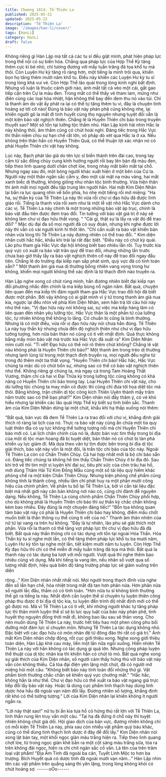 ```yaml
---
title: Chương 1814: Tề Thiên La
published: 2025-05-22
updated: 2025-05-22
description: 'Tề Thiên La'
image: '/images/han-li/cover/'
tags: [HanLi]
category: HanLi
draft: false
---
```


Không riêng gì Hàn Lập mà tất cả các tu sĩ đều giật mình, phát
hiện pháp lực trong thể nội có sự biến hóa.
Chẳng qua pháp lực của Hợp Thể Kỳ tăng thêm cực kì bé nhỏ,
chỉ tương đương với mấy tuần trăng đả tọa khổ tu mà thôi. Còn
Luyện Hư kỳ tăng rõ ràng hơn, một tiếng la minh trôi qua, khiến
bọn họ tăng thêm mười năm khổ tu.
Điều này khiến các Luyện Hư kỳ tu sĩ trong lòng khá vui vẻ. Còn
Hợp Thể lão quái trong lòng kinh nghi bất định.
Nhưng vô luận là thuộc cảnh giới nào, ánh mắt tất cả vèo một cái,
gắt gao tiếp cận trên Cự la màu đen. Trong mắt có thể thấy vẻ
tham lam, mừng như điên cùng các loại hỏa nhiệt, hận không thể
bay đến đem thu nó vào túi.
Chỉ là thanh âm do vật ấy phát ra lại có thể tự tăng thêm tu vi, đây
là chuyện tình hoảng sợ tới cỡ nào!
Đúng là bảo vật này phản phệ cũng không nhẹ, lại khiến người gõ
la mất đi tinh huyết cùng thọ nguyên nhưng tuyệt đối vẫn là một
kiện bảo vật nghịch thiên.
Chẳng lẽ là Huyền Thiên chi bảo trong truyền thuyết sao? Một số
tồn tại lưỡng tộc thầm nhủ.
Hàn Lập kinh hãi nhìn Hắc la này không thôi, âm thầm cũng có
chút hoài nghi.
Đáng tiếc trong Hắc Vực thì thần niệm chịu sự hạn chế rất lớn, vô
pháp dò xét qua Hắc la ở xa. Nếu không trên thân hắn có Huyền
Thiên Quả, có thể thuận lợi xác nhận nó có phải Huyền Thiên chi
vật hay không.

Lúc này, Bạch phát lão giả do tên lực sĩ biến thành trên đài cao,
trong tay cầm tử sắc đồng chùy cung kính hướng người rồi bay
lên bàn đá màu đen, tiếp theo linh quang dưới chân chợt lóe,
trong nháy mắt biến mất tại chỗ.
Nhưng ngay sau đó, một bóng người khác xuất hiện ở một bên
của Cự la.
Người này một thân ngân sắc cẩm y, đeo một cái mặt nạ màu
vàng, hai mắt xanh biếc dị thường, không giống như nhân tộc
bình thường. Vừa hiện thân thì ánh mắt mọi người đều tập trung
lên người hắn.
Hai mắt Kim Diện Nhân lại bắn ra lục quang nhìn về bốn phía, ho
nhẹ một tiếng rồi mở miệng:
"Ha ha, sự thần kỳ của Tề Thiên La này thì vừa rồi chư vị đạo hữu
đã được lĩnh giáo rồi. Tiếng la thanh vừa rồi xem như là một lễ vật
nhỏ Hắc Vực dành cho các vị. Tề Thiên La này chính là một trong
những bảo vật áp trục, chính là bảo vật đầu tiên được đem trao
đổi. Tin tưởng với bảo vật giá trị ỡ này sẽ không làm chư vị đạo
hữu thất vọng. "
"Cái gì, thật sự là lấy ra vật đó để trao đổi? " Mặc dù đại đa số mọi
người đã có suy đoán, nhưng khi nghe được lời này thì vẫn có vài
người kinh hỉ thốt lên.
"Chỉ cần xuất ra bảo vật khiến bản nhân vừa lòng thì Tề Thiên La
này đương nhiên có thể trao đổi. " Kim diện nhân cười hắc hắc,
khẩu khí trái lại rất đặc biệt.
"Điều này có chút kỳ quái. Lão phu tham gia Hắc Vực đại hội
không biết bao nhiêu lần rồi. Tuy trước kia quý vực có xuất ra bảo
vật trân quý để trao đổi, nhưng những lần trước chưa bao giờ thấy
lấy ra bảo vật nghịch thiên cỡ này để trao đổi ngay đầu tiên.
Chẳng lẽ do trường đại kiếp nạn sắp phát sinh, quý vực đã có tính
toán sẵn? " Một thanh âm già nua dị thường bỗng nhiên vang
vọng trong hư không, khiến mọi người không thể xác định là từ
thạch đình nào truyền ra.

Hàn Lập nghe xong có chút rùng mình, hắn đương nhiên biết đại
kiếp nạn đối phương nhắc đến chính là ma kiếp bùng nổ ngàn
năm.
Bất quá, chuyện liên quan đến ma kiếp thì đám người tham gia
Hắc Vực trao đổi hội đã biết được một phần.
Bởi vậy không có ai giật mình vì ý tứ trong thanh âm già nua kia,
ngược lại đều nhìn về phía Kim Diện Nhân, xem hắn trả lời câu
hỏi này như thế nào.
"Vị đạo hữu này nói không sai, sự việc ma kiếp hàng lâm có liên
quan đến nhân yêu lưỡng tộc. Hắc Vực thân là một phần tử của
lưỡng tộc, tự nhiên không thể không lo lắng. Có chuẩn bị cũng là
bình thường. Nhưng là có một điều, vừa rồi vị đạo hữu này nói
chưa hẳn đúng. Tề Thiên La này tuy thần kỳ nhưng chưa đến độ
nghịch thiên như chư vị đạo hữu tưởng tượng, hơn nữa bản thân
nó cũng có tì vết nhất định. Quả thực không bằng mấy món bảo
vật mà trước kia Hắc Vực đã xuất ra" Kim Diện Nhân mỉm cười
nói.
"Tì vết! Đạo hữu có thể nói rõ thêm chút không? Chẳng lẽ vật nàu
không phải là Huyền Thiên chi bảo?" Một thanh âm trong trẻo dị
thường nhưng lạnh lùng từ trong một thạch đình truyền ra, mọi
người đều nghe từ trong đó thêm một tia thất vọng.
"Huyền Thiên chi bảo! Hắc hắc, Hắc Vực chúng ta mặc dù có chút
bổn sự, nhưng sao có thể có bảo vật nghịch thiên như thế. Không
riêng gì chúng ta, mà ngay cả trong Tam Hoàng Thất Vương,
thậm chí cả hai vị Đại Thừa kỳ trong lưỡng tộc cũng không có khả
năng có Huyền Thiên chi bảo trong tay. Loại Huyền Thiên chi vật
này, cho dù lưỡng tộc chúng ta may mắn có được thì cũng chỉ đưa
tới họa diệt tộc mà thôi. Bằng không, trận chiến dị tộc công kích
Thiên Uyên thành mấy trăm năm trước sao có thể bạo phát?" Kim
Diện nhân nói đầy thâm ý, có vẻ khó hiểu nhưng lại khiến các lão
quái Hợp Thể kỳ biết sự tình biến sắc.
Thanh âm của Kim Diện Nhân dừng lại một chút, khẩu khí hạ thấp
xuống nói thêm:

"Bất quá, bản vực đã đem Tề Thiên La ra trao đổi với chư vị,
khẳng định giải thích rõ ràng lai lịch của nó. Thực ra bảo vật này
cũng ẩn chứa một tia quy luật thiên địa có uy lực không thể tưởng
tượng nổi mà chỉ Huyền Thiên chi bảo mới có. Lai lịch chân chính
của nó là, được bản vực tìm thấy trong bí địa của một dị tộc man
hoang đã bị tuyệt diệt, bản thân nó có chút bị tàn phá khiến uy lực
giảm đi.
Mà dựa theo văn tự tìm được bên trong bí địa dị tộc giải thích, bảo
vật này vốn là một đôi, là trấn tộc chi bảo của tộc này. Ngoài Tề
Thiên La còn có Chấn Thiên Chùy. Cả hai hợp nhất mới là bộ chí
bảo sẵn có. Đáng tiếc chúng ta không hề tìm thấy Chấn Thiên
Chùy ở bí địa đó. Sau khi trở về thì tìm một vị luyện khí đại sư,
tiêu phí sức của chín trâu hai hổ, mới dùng Thâm Hải Tử Kim
Đồng Mẫu cùng một số tài liệu quý hiếm khác phỏng chế ra một
kiện Chấn Thiên Chùy. Nhưng kiện phỏng chế phẩm cũng không
tính là thành công, nhiều lắm chỉ phát huy ra một phần mười công
hiệu của chính phẩm. Về phần tu bổ lại Tề Thiên La, bởi vì cần tài
liệu đặc biệt mà nhất giới này căn bản không nơi nào có, cũng chỉ
đành để nguyên dạng. Nếu không, Tề Thiên La cùng chính phẩm
Chấn Thiên Chùy phối hợp, cho dù không phải là Huyền Thiên chi
bảo thì sự thần kỳ chắc chắn không kém bao nhiêu. Đây đúng là
một chuyện đáng tiếc!"
"Bổn tọa không quan tâm bảo vật này có phải là Huyền Thiên chi
bảo hay không, điểm mấu chốt muốn biết là thần thông cụ thể
cùng tì vết của nó." Thanh âm thản nhiên của nữ tử lại vang ra
trên hư không.
"Đây là tự nhiên, lão phu sẽ giải thích một phần. Vừa rồi la thanh
có thể tăng vọt pháp lực thì chư vị đạo hữu đã đã biết. Bất quá
này thần thông chỉ có tác dụng với tồn tại ngoài Hóa Thần. Hóa
Thần kỳ tu sĩ nghe một lần, có thể tăng thêm pháp lực khổ tu ba
mươi năm, Luyện Hư kỳ tồn tại nghe một lần, tiết kiệm mười năm
tu luyện. Còn Hợp Thể Kỳ đạo hữu thì chỉ có thể miễn đi mấy tuần
trăng đả tọa mà thôi. Bất quá la thanh này có tác dụng ba lượt với
mỗi người. Vượt quá thì nghe thêm bao nhiêu cũng vô dụng. Mà
khi tiếng la vang lên, nếu nhân số vượt qua số lượng nhất định,
hiệu quả biên độ tăng trưởng pháp lực sẽ giảm xuống trên diện

rộng..." Kim Diện nhân nhất nhất nói.
Mọi người trong thạch đình vừa nghe đến số lần hạn chế, hỏa
nhiệt trong mắt đã tan hơn phân nửa. Hơn phân nửa số người lắc
đầu, thầm có có tính toán.
"Hơn nữa tu sĩ không bình thường thể gõ ra tiếng la này. Nhất
định cần luyện thể sĩ chuyên tu luyện thiên công pháp thu được ở
bí địa dị tộc kia, tu luyện đến trình độ nhất định mới có thể gõ
được nó. Mà vì Tề Thiên La có tì vết, khi những người khác tự
tăng pháp lực thì thân mình luyện thể sĩ sẽ bị lực quy luật của bảo
này phản phệ, tinh huyết thọ nguyên đồng thời mất đi, không bao
lâu sau sẽ thân vong. Cho nên muốn dùng Tề Thiên La này, trước
hết tiêu hao một phen công phu bồi dưỡng một đám lực sĩ chuyên
môn. Nhưng Tề Thiên La tác dụng không nhỏ. Đặc biệt với các
đạo hữu có môn nhân đệ tử đông đảo thì rất có giá trị." Ánh mắt
Kim Diện nhân chớp động, rốt cục giới thiệu xong.
Nghe xong giới thiệu toàn diện, Hàn Lập khẽ cau mày, liền một
lần nữa ngồi xuống.
Hiển nhiên Tề Thiên La này với hắn không có tác dụng gì quá
lớn. Nhưng công pháp luyện thể thuật của dị tộc nhân kia thì
khiến hắn có chút tò mò.
Bất quá nghe xong sự giải thích của Kim Diện nhân, số người
cảm thấy hứng thú với bảo vật này vẫn còn không thiếu.
Cả tòa đại điện yên lặng một chút, đã có người mở miệng hỏi một
câu:
"Không biết bảo này tính toán đổi những thứ gì. Vật phẩm bình
thường chắc chắn sẽ khiến quý vực chướng mắt."
"Hắc hắc, không hẳn là như thế. Chư vị đạo hữu có thể xuất ra
bảo vật ngang giá trực tiếp đổi lấy bảo vật này. Hoặc là dùng cực
phẩm linh thạch hay dùng linh dược hỏa hầu đã ngoài vạn năm
đổi lấy. Đương nhiên số lượng, khẳng định rất khó có thể tưởng
tượng." Lời của Kim Diện nhân lại khiến không ít người ngẩn ra.

"Lời này thật sao!" nữ tu bí ẩn kia tựa hồ có hứng thú rất lớn với
Tề Thiên La, tinh thần rung lên truy vấn một câu.
"Tại hạ đã đứng ở chỗ này thì tuyệt nhiên không chút giả dối. Hội
giao dịch của bản vực, đương nhiên không chỉ có mỗi kiện Tề
Thiên La này, phía sau còn nhiều vật phẩm quý báu khác, cũng
có thể dùng tinh thạch linh dược ở đây để đổi lấy." Kim Diện nhân
nói xong lật bàn tay, một khối ngọc giản màu trắng hiện ra.
Tiếp theo linh quang chợt lóe, từ trong ngọc giản khẽ bắn ra một
cột sáng màu trắng sữa, tỏa ra trên không đài ngọc, hiện ra chi
chít ngân sắc cổ văn.
Là tên của trên trăm loại vật phẩm!
"Địa Âm Tinh đã ngoài ba cân, Tuyết Linh Mộc to hơn ba trượng.
Bích Huyết quả có dược tính đã ngoài mười vạn năm…" Hàn Lập
nhìn tên các vật phẩm trên quầng sáng thì yên lặng, trong lòng
không khỏi có chút hoảng sợ.
------oOo------
